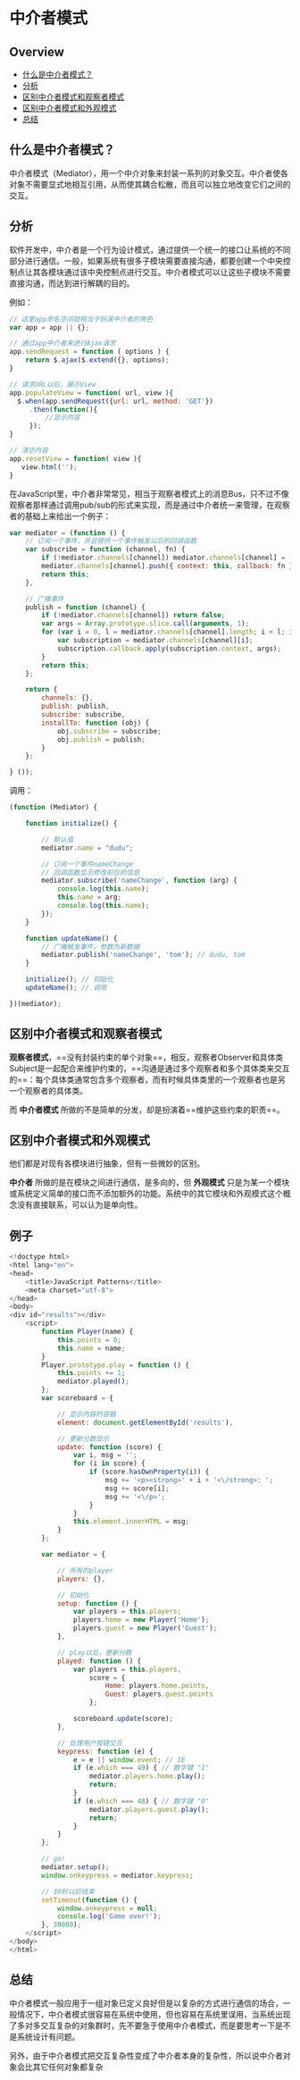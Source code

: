 # 中介者模式

## Overview

* [什么是中介者模式？](#什么是中介者模式？)
* [分析](#分析)
* [区别中介者模式和观察者模式](#区别中介者模式和观察者模式)
* [区别中介者模式和外观模式](#区别中介者模式和外观模式)
* [总结](#总结)

## 什么是中介者模式？

中介者模式（Mediator），用一个中介对象来封装一系列的对象交互。中介者使各对象不需要显式地相互引用，从而使其耦合松散，而且可以独立地改变它们之间的交互。

## 分析

软件开发中，中介者是一个行为设计模式，通过提供一个统一的接口让系统的不同部分进行通信。一般，如果系统有很多子模块需要直接沟通，都要创建一个中央控制点让其各模块通过该中央控制点进行交互。中介者模式可以让这些子模块不需要直接沟通，而达到进行解耦的目的。

例如：

```js
// 这里app命名空间就相当于扮演中介者的角色
var app = app || {};

// 通过app中介者来进行Ajax请求
app.sendRequest = function ( options ) {
    return $.ajax($.extend({}, options);
}

// 请求URL以后，展示View
app.populateView = function( url, view ){
  $.when(app.sendRequest({url: url, method: 'GET'})
     .then(function(){
         //显示内容
     });
}

// 清空内容
app.resetView = function( view ){
   view.html('');
}
```

在JavaScript里，中介者非常常见，相当于观察者模式上的消息Bus，只不过不像观察者那样通过调用pub/sub的形式来实现，而是通过中介者统一来管理，在观察者的基础上来给出一个例子：

```js
var mediator = (function () {
    // 订阅一个事件，并且提供一个事件触发以后的回调函数
    var subscribe = function (channel, fn) {
        if (!mediator.channels[channel]) mediator.channels[channel] = [];
        mediator.channels[channel].push({ context: this, callback: fn });
        return this;
    },

    // 广播事件
    publish = function (channel) {
        if (!mediator.channels[channel]) return false;
        var args = Array.prototype.slice.call(arguments, 1);
        for (var i = 0, l = mediator.channels[channel].length; i < l; i++) {
            var subscription = mediator.channels[channel][i];
            subscription.callback.apply(subscription.context, args);
        }
        return this;
    };

    return {
        channels: {},
        publish: publish,
        subscribe: subscribe,
        installTo: function (obj) {
            obj.subscribe = subscribe;
            obj.publish = publish;
        }
    };

} ());
```

调用：

```js
(function (Mediator) {

    function initialize() {

        // 默认值
        mediator.name = "dudu";

        // 订阅一个事件nameChange
        // 回调函数显示修改前后的信息
        mediator.subscribe('nameChange', function (arg) {
            console.log(this.name);
            this.name = arg;
            console.log(this.name);
        });
    }

    function updateName() {
        // 广播触发事件，参数为新数据
        mediator.publish('nameChange', 'tom'); // dudu, tom
    }

    initialize(); // 初始化
    updateName(); // 调用

})(mediator);
```

## 区别中介者模式和观察者模式

__观察者模式__，==没有封装约束的单个对象==，相反，观察者Observer和具体类Subject是一起配合来维护约束的，==沟通是通过多个观察者和多个具体类来交互的==：每个具体类通常包含多个观察者，而有时候具体类里的一个观察者也是另一个观察者的具体类。

而 __中介者模式__ 所做的不是简单的分发，却是扮演着==维护这些约束的职责==。

## 区别中介者模式和外观模式

他们都是对现有各模块进行抽象，但有一些微妙的区别。

__中介者__ 所做的是在模块之间进行通信，是多向的，但 __外观模式__ 只是为某一个模块或系统定义简单的接口而不添加额外的功能。系统中的其它模块和外观模式这个概念没有直接联系，可以认为是单向性。

## 例子

```js
<!doctype html>
<html lang="en">
<head>
    <title>JavaScript Patterns</title>
    <meta charset="utf-8">
</head>
<body>
<div id="results"></div>
    <script>
        function Player(name) {
            this.points = 0;
            this.name = name;
        }
        Player.prototype.play = function () {
            this.points += 1;
            mediator.played();
        };
        var scoreboard = {

            // 显示内容的容器
            element: document.getElementById('results'),

            // 更新分数显示
            update: function (score) {
                var i, msg = '';
                for (i in score) {
                    if (score.hasOwnProperty(i)) {
                        msg += '<p><strong>' + i + '<\/strong>: ';
                        msg += score[i];
                        msg += '<\/p>';
                    }
                }
                this.element.innerHTML = msg;
            }
        };

        var mediator = {

            // 所有的player
            players: {},

            // 初始化
            setup: function () {
                var players = this.players;
                players.home = new Player('Home');
                players.guest = new Player('Guest');
            },

            // play以后，更新分数
            played: function () {
                var players = this.players,
                    score = {
                        Home: players.home.points,
                        Guest: players.guest.points
                    };

                scoreboard.update(score);
            },

            // 处理用户按键交互
            keypress: function (e) {
                e = e || window.event; // IE
                if (e.which === 49) { // 数字键 "1"
                    mediator.players.home.play();
                    return;
                }
                if (e.which === 48) { // 数字键 "0"
                    mediator.players.guest.play();
                    return;
                }
            }
        };

        // go!
        mediator.setup();
        window.onkeypress = mediator.keypress;

        // 30秒以后结束
        setTimeout(function () {
            window.onkeypress = null;
            console.log('Game over!');
        }, 30000);
    </script>
</body>
</html>
```

## 总结

中介者模式一般应用于一组对象已定义良好但是以复杂的方式进行通信的场合，一般情况下，中介者模式很容易在系统中使用，但也容易在系统里误用，当系统出现了多对多交互复杂的对象群时，先不要急于使用中介者模式，而是要思考一下是不是系统设计有问题。

另外，由于中介者模式把交互复杂性变成了中介者本身的复杂性，所以说中介者对象会比其它任何对象都复杂
